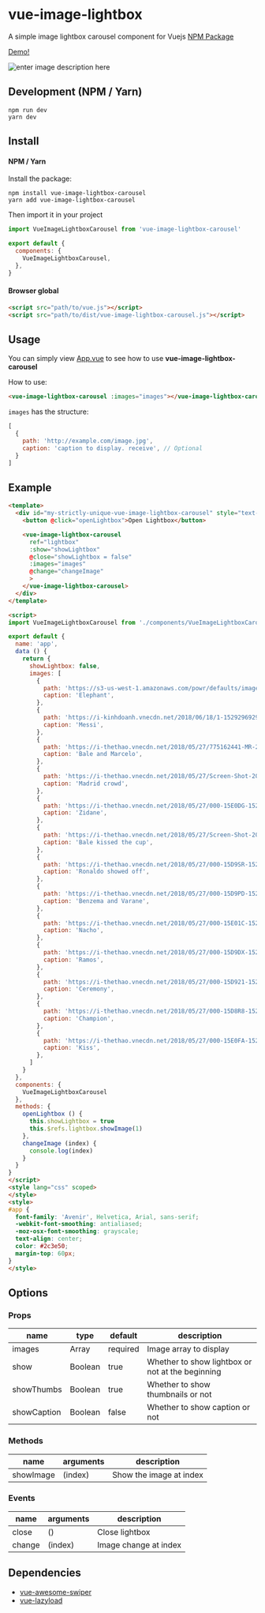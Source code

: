 

# vue-image-lightbox
A simple image lightbox carousel component for Vuejs
[NPM Package](https://www.npmjs.com/package/vue-image-lightbox-carousel)

[Demo!](https://codepen.io/lekhang2512/pen/vVmamJ)

![enter image description here](https://raw.githubusercontent.com/lekhang2512/vue-image-lightbox-carousel/master/src/assets/demo.png)

## Development (NPM / Yarn)
```
npm run dev
yarn dev
```

## Install

#### NPM / Yarn

Install the package:

```
npm install vue-image-lightbox-carousel
yarn add vue-image-lightbox-carousel
```

Then import it in your project

```javascript
import VueImageLightboxCarousel from 'vue-image-lightbox-carousel'

export default {
  components: {
    VueImageLightboxCarousel,
  },
}
```

#### Browser global

```html
<script src="path/to/vue.js"></script>
<script src="path/to/dist/vue-image-lightbox-carousel.js"></script>
```

## Usage

You can simply view [App.vue](https://github.com/lekhang2512/vue-image-lightbox-carousel/blob/master/src/App.vue) to see how to use **vue-image-lightbox-carousel**

How to use:
```html
<vue-image-lightbox-carousel :images="images"></vue-image-lightbox-carousel>
```

`images` has the structure:
```javascript
[
  {
    path: 'http://example.com/image.jpg',
    caption: 'caption to display. receive', // Optional
  }
]
```
## Example
```html
<template>
  <div id="my-strictly-unique-vue-image-lightbox-carousel" style="text-align: center;">
    <button @click="openLightbox">Open Lightbox</button>

    <vue-image-lightbox-carousel
      ref="lightbox"
      :show="showLightbox"
      @close="showLightbox = false"
      :images="images"
      @change="changeImage"
      >
    </vue-image-lightbox-carousel>
  </div>
</template>

<script>
import VueImageLightboxCarousel from './components/VueImageLightboxCarousel'

export default {
  name: 'app',
  data () {
    return {
      showLightbox: false,
      images: [
        {
          path: 'https://s3-us-west-1.amazonaws.com/powr/defaults/image-slider2.jpg',
          caption: 'Elephant',
        },
        {
          path: 'https://i-kinhdoanh.vnecdn.net/2018/06/18/1-1529296929_680x0.jpg',
          caption: 'Messi',
        },
        {
          path: 'https://i-thethao.vnecdn.net/2018/05/27/775162441-MR-2031-8E033EFCEBB928DC12A2A0AA3CEC4C33-21885-1527376486_680x0.jpg',
          caption: 'Bale and Marcelo',
        },
        {
          path: 'https://i-thethao.vnecdn.net/2018/05/27/Screen-Shot-2018-05-27-at-7-1527379562_680x0.png',
          caption: 'Madrid crowd',
        },
        {
          path: 'https://i-thethao.vnecdn.net/2018/05/27/000-15E0DG-1527379049_680x0.jpg',
          caption: 'Zidane',
        },
        {
          path: 'https://i-thethao.vnecdn.net/2018/05/27/Screen-Shot-2018-05-27-at-7-1527379346_680x0.png',
          caption: 'Bale kissed the cup',
        },
        {
          path: 'https://i-thethao.vnecdn.net/2018/05/27/000-15D9SR-1527378710_680x0.jpg',
          caption: 'Ronaldo showed off',
        },
        {
          path: 'https://i-thethao.vnecdn.net/2018/05/27/000-15D9PD-1527378584_680x0.jpg',
          caption: 'Benzema and Varane',
        },
        {
          path: 'https://i-thethao.vnecdn.net/2018/05/27/000-15E01C-1527378364_680x0.jpg',
          caption: 'Nacho',
        },
        {
          path: 'https://i-thethao.vnecdn.net/2018/05/27/000-15D9DX-1527378233_680x0.jpg',
          caption: 'Ramos',
        },
        {
          path: 'https://i-thethao.vnecdn.net/2018/05/27/000-15D921-1527377928_680x0.jpg',
          caption: 'Ceremony',
        },
        {
          path: 'https://i-thethao.vnecdn.net/2018/05/27/000-15D8R8-1527377973_680x0.jpg',
          caption: 'Champion',
        },
        {
          path: 'https://i-thethao.vnecdn.net/2018/05/27/000-15E0FA-1527377507_680x0.jpg',
          caption: 'Kiss',
        },
      ]
    }
  },
  components: {
    VueImageLightboxCarousel
  },
  methods: {
    openLightbox () {
      this.showLightbox = true
      this.$refs.lightbox.showImage(1)
    },
    changeImage (index) {
      console.log(index)
    }
  }
}
</script>
<style lang="css" scoped>
</style>
<style>
#app {
  font-family: 'Avenir', Helvetica, Arial, sans-serif;
  -webkit-font-smoothing: antialiased;
  -moz-osx-font-smoothing: grayscale;
  text-align: center;
  color: #2c3e50;
  margin-top: 60px;
}
</style>

```
## Options

### Props
<table>
  <thead>
    <tr>
      <th>name</th>
      <th>type</th>
      <th>default</th>
      <th>description</th>
    </tr>
  </thead>
  <tbody>
    <tr>
      <td>images</td>
      <td>Array</td>
      <td>required</td>
      <td>Image array to display</td>
    </tr>
    <tr>
      <td>show</td>
      <td>Boolean</td>
      <td>true</td>
      <td>Whether to show lightbox or not at the beginning</td>
    </tr>
    <tr>
      <td>showThumbs</td>
      <td>Boolean</td>
      <td>true</td>
      <td>Whether to show thumbnails or not</td>
    </tr>
    <tr>
      <td>showCaption</td>
      <td>Boolean</td>
      <td>false</td>
      <td>Whether to show caption or not</td>
    </tr>
  </tbody>
</table>

### Methods
<table>
  <thead>
    <tr>
      <th>name</th>
      <th>arguments</th>
      <th>description</th>
    </tr>
  </thead>
  <tbody>
    <tr>
      <td>showImage</td>
      <td>(index)</td>
      <td>Show the image at index</td>
    </tr>
  </tbody>
</table>

### Events
<table>
  <thead>
    <tr>
      <th>name</th>
      <th>arguments</th>
      <th>description</th>
    </tr>
  </thead>
  <tbody>
    <tr>
      <td>close</td>
      <td>()</td>
      <td>Close lightbox</td>
    </tr>
    <tr>
      <td>change</td>
      <td>(index)</td>
      <td>Image change at index</td>
    </tr>
  </tbody>
</table>

## Dependencies
- [vue-awesome-swiper](https://github.com/surmon-china/vue-awesome-swiper)
- [vue-lazyload](https://github.com/hilongjw/vue-lazyload)
